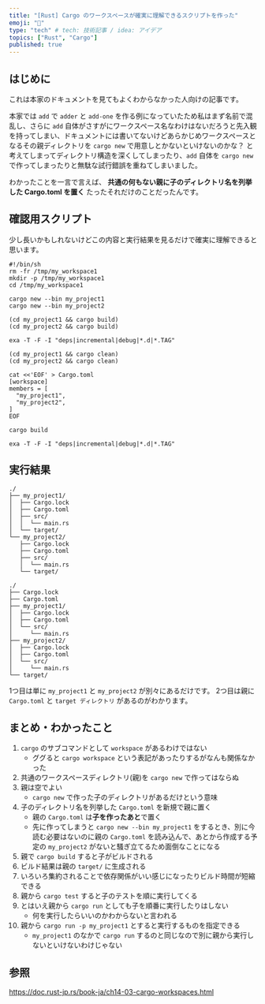 ```yaml
---
title: "[Rust] Cargo のワークスペースが確実に理解できるスクリプトを作った"
emoji: "🦉"
type: "tech" # tech: 技術記事 / idea: アイデア
topics: ["Rust", "Cargo"]
published: true
---
```


## はじめに

これは本家のドキュメントを見てもよくわからなかった人向けの記事です。

本家では `add` で `adder` と `add-one` を作る例になっていたため私はまず名前で混乱し、さらに `add` 自体がさすがにワークスペース名なわけはないだろうと先入観を持ってしまい、ドキュメントには書いてないけどあらかじめワークスペースとなるその親ディレクトリを `cargo new` で用意しとかないといけないのかな？ と考えてしまってディレクトリ構造を深くしてしまったり、`add` 自体を `cargo new` で作ってしまったりと無駄な試行錯誤を重ねてしまいました。

わかったことを一言で言えば、
**共通の何もない親に子のディレクトリ名を列挙した Cargo.toml を置く**
たったそれだけのことだったんです。

## 確認用スクリプト

少し長いかもしれないけどこの内容と実行結果を見るだけで確実に理解できると思います。

```shell
#!/bin/sh
rm -fr /tmp/my_workspace1
mkdir -p /tmp/my_workspace1
cd /tmp/my_workspace1

cargo new --bin my_project1
cargo new --bin my_project2

(cd my_project1 && cargo build)
(cd my_project2 && cargo build)

exa -T -F -I "deps|incremental|debug|*.d|*.TAG"

(cd my_project1 && cargo clean)
(cd my_project2 && cargo clean)

cat <<'EOF' > Cargo.toml
[workspace]
members = [
  "my_project1",
  "my_project2",
]
EOF

cargo build

exa -T -F -I "deps|incremental|debug|*.d|*.TAG"
```

## 実行結果

```
./
├── my_project1/
│  ├── Cargo.lock
│  ├── Cargo.toml
│  ├── src/
│  │  └── main.rs
│  └── target/
└── my_project2/
   ├── Cargo.lock
   ├── Cargo.toml
   ├── src/
   │  └── main.rs
   └── target/
```

```
./
├── Cargo.lock
├── Cargo.toml
├── my_project1/
│  ├── Cargo.lock
│  ├── Cargo.toml
│  └── src/
│     └── main.rs
├── my_project2/
│  ├── Cargo.lock
│  ├── Cargo.toml
│  └── src/
│     └── main.rs
└── target/
```

1つ目は単に `my_project1` と `my_project2` が別々にあるだけです。
2つ目は親に `Cargo.toml` と `target ディレクトリ` があるのがわかります。

## まとめ・わかったこと

1. `cargo` のサブコマンドとして `workspace` があるわけではない
   - ググると `cargo workspace` という表記があったりするがなんも関係なかった
1. 共通のワークスペースディレクトリ(親)を `cargo new` で作ってはならぬ
1. 親は空でよい
   - `cargo new` で作った子のディレクトリがあるだけという意味
1. 子のディレクトリ名を列挙した `Cargo.toml` を新規で親に置く
   - 親の `Cargo.toml` は**子を作ったあと**で置く
   - 先に作ってしまうと `cargo new --bin my_project1` をするとき、別に今読む必要はないのに親の `Cargo.toml` を読み込んで、あとから作成する予定の `my_project2` がないと騷ぎ立てるため面倒なことになる
1. 親で `cargo build` すると子がビルドされる
1. ビルド結果は親の `target/` に生成される
1. いろいろ集約されることで依存関係がいい感じになったりビルド時間が短縮できる
1. 親から `cargo test` すると子のテストを順に実行してくる
1. とはいえ親から `cargo run` としても子を順番に実行したりはしない
   - 何を実行したらいいのかわからないと言われる
1. 親から `cargo run -p my_project1` とすると実行するものを指定できる
   - `my_project1` のなかで `cargo run` するのと同じなので別に親から実行しないといけないわけじゃない

## 参照

https://doc.rust-jp.rs/book-ja/ch14-03-cargo-workspaces.html
